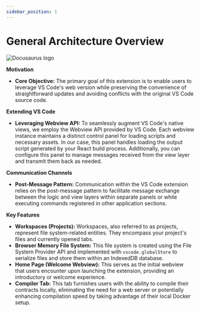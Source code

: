 ```yaml
---
sidebar_position: 1
---
```


# General Architecture Overview


![Docusaurus logo](/img/webview-diagram.png)

**Motivation**

- **Core Objective:** The primary goal of this extension is to enable users to leverage VS Code's web version while preserving the convenience of straightforward updates and avoiding conflicts with the original VS Code source code.

**Extending VS Code**

- **Leveraging Webview API:** To seamlessly augment VS Code's native views, we employ the Webview API provided by VS Code. Each webview instance maintains a distinct control panel for loading scripts and necessary assets. In our case, this panel handles loading the output script generated by your React build process. Additionally, you can configure this panel to manage messages received from the view layer and transmit them back as needed.

**Communication Channels**

- **Post-Message Pattern:** Communication within the VS Code extension relies on the post-message pattern to facilitate message exchange between the logic and view layers within separate panels or while executing commands registered in other application sections.

**Key Features**

- **Workspaces (Projects):** Workspaces, also referred to as projects, represent file system-related entities. They encompass your project's files and currently opened tabs.
- **Browser Memory File System:** This file system is created using the File System Provider API and implemented with `vscode.globalStore` to serialize files and store them within an IndexedDB database.
- **Home Page (Welcome Webview):** This serves as the initial webview that users encounter upon launching the extension, providing an introductory or welcome experience.
- **Compiler Tab:** This tab furnishes users with the ability to compile their contracts locally, eliminating the need for a web server or potentially enhancing compilation speed by taking advantage of their local Docker setup.